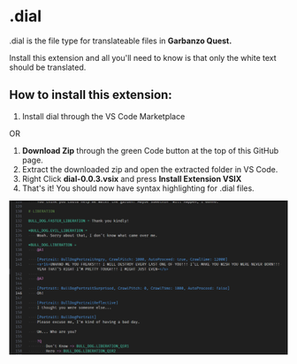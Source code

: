 # .dial
.dial is the file type for translateable files in **Garbanzo Quest.**

Install this extension and all you'll need to know is that only the white text should be translated.

## How to install this extension:
1) Install dial through the VS Code Marketplace

OR

1) **Download Zip** through the green Code button at the top of this GitHub page.
2) Extract the downloaded zip and open the extracted folder in VS Code.
3) Right Click **dial-0.0.3.vsix** and press **Install Extension VSIX**
4) That's it! You should now have syntax highlighting for .dial files.

![syntax highlighting example](docs/example.png)
